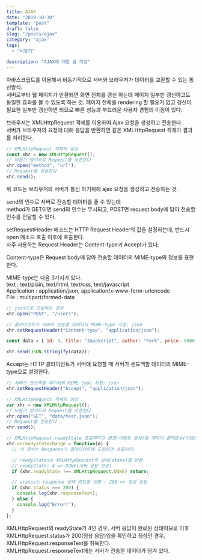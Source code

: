 ```yaml
---
title: AJAX
date: "2019-10-30"
template: "post"
draft: false
slug: "/posts/ajax"
category: "ajax"
tags:
  - "비동기"

description: "AJAX에 대한 글 작성"
---
```


자바스크립트를 이용해서 비동기적으로 서버와 브라우저가 데이터를 교환할 수 있는 통신방식.  
서버로부터 웹 페이지가 반환되면 화면 전체를 갱신 하는데 페이지 일부만 갱신하고도 동일한 효과를 볼 수 있도록 하는 것.
페이지 전체를 rendering 할 필요가 없고 갱신이 필요한 일부만 갱신하면 되므로 빠른 성능과 부드러운 사용자 경험의 이점이 있다.

브라우저는 XMLHttpRequest 객체를 이용하여 Ajax 요청을 생성하고 전송한다.  
서버가 브라우저의 요청에 대해 응답을 반환하면 같은 XMLHttpRequest 객체가 결과를 처리한다.

```js
// XMLHttpRequest 객체의 생성
const xhr = new XMLHttpRequest();
// 비동기 방식으로 Request를 오픈한다
xhr.open("method", "url");
// Request를 전송한다
xhr.send();
```

위 코드는 브라우저와 서버가 통신 하기위해 ajax 요청을 생성하고 전송하는 것.

send의 인수로 서버로 전송할 데이터를 줄 수 있는데  
method가 GET이면 send의 인수는 무시되고, POST면 request body에 담아 전송할 인수를 전달할 수 있다.

setRequestHeader 메소드는 HTTP Request Header의 값을 설정하는데, 반드시 open 메소드 호출 이후에 호출한다.  
자주 사용하는 Request Header는 Content-type과 Accept가 있다.

Content-type은 Request body에 담아 전송할 데이터의 MIME-type의 정보를 표현한다.

MIME-type는 다음 3가지가 있다.  
text : text/plain, text/html, text/css, text/javascript  
Application : application/json, application/x-www-form-urlencode  
File : multipart/formed-data

```js
// json으로 전송하는 경우
xhr.open("POST", "/users");

// 클라이언트가 서버로 전송할 데이터의 MIME-type 지정: json
xhr.setRequestHeader("Content-type", "application/json");

const data = { id: 3, title: "JavaScript", author: "Park", price: 5000 };

xhr.send(JSON.stringify(data));
```

Accept는 HTTP 클라이언트가 서버에 요청할 때 서버가 센드백할 데이터의 MIME-type으로 설정한다.

```js
// 서버가 센드백할 데이터의 MIME-type 지정: json
xhr.setRequestHeader("Accept", "application/json");
```

```js
// XMLHttpRequest 객체의 생성
var xhr = new XMLHttpRequest();
// 비동기 방식으로 Request를 오픈한다
xhr.open("GET", "data/test.json");
// Request를 전송한다
xhr.send();

// XMLHttpRequest.readyState 프로퍼티가 변경(이벤트 발생)될 때마다 콜백함수(이벤트 핸들러)를 호출한다.
xhr.onreadystatechange = function(e) {
  // 이 함수는 Response가 클라이언트에 도달하면 호출된다.

  // readyStates는 XMLHttpRequest의 상태(state)를 반환
  // readyState: 4 => DONE(서버 응답 완료)
  if (xhr.readyState !== XMLHttpRequest.DONE) return;

  // status는 response 상태 코드를 반환 : 200 => 정상 응답
  if (xhr.status === 200) {
    console.log(xhr.responseText);
  } else {
    console.log("Error!");
  }
};
```

XMLHttpRequest의 readyState가 4인 경우, 서버 응답이 완료된 상태이므로 이후 XMLHttpRequest.status가 200(정상 응답)임을 확인하고 정상인 경우, XMLHttpRequest.responseText를 취득한다.  
XMLHttpRequest.responseText에는 서버가 전송한 데이터가 담겨 있다.
